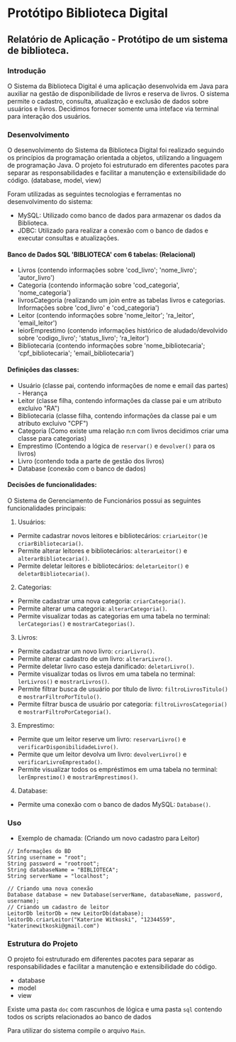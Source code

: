 # Protótipo Biblioteca Digital

## Relatório de Aplicação - Protótipo de um sistema de biblioteca.

### Introdução

O Sistema da Biblioteca Digital é uma aplicação desenvolvida em Java para auxiliar na gestão de disponibilidade de livros e 
reserva de livros. O sistema permite o cadastro, consulta, atualização e exclusão de dados sobre usuários e livros.
Decidimos fornecer somente uma inteface via terminal para interação dos usuários.

### Desenvolvimento
O desenvolvimento do Sistema da Biblioteca Digital foi realizado seguindo os princípios da programação orientada a objetos,
utilizando a linguagem de programação Java. O projeto foi estruturado em diferentes pacotes para separar as responsabilidades 
e facilitar a manutenção e extensibilidade do código. (database, model, view)

Foram utilizadas as seguintes tecnologias e ferramentas no desenvolvimento do sistema:

* MySQL: Utilizado como banco de dados para armazenar os dados da Biblioteca.
* JDBC: Utilizado para realizar a conexão com o banco de dados e executar consultas e atualizações.

#### Banco de Dados SQL 'BIBLIOTECA' com 6 tabelas: (Relacional)

- Livros (contendo informações sobre 'cod_livro'; 'nome_livro'; 'autor_livro')
- Categoria (contendo informação sobre 'cod_categoria', 'nome_categoria')
- livrosCategoria (realizando um join entre as tabelas livros e categorias. 
Informações sobre 'cod_livro' e 'cod_categoria')
- Leitor (contendo informações sobre 'nome_leitor'; 'ra_leitor', 'email_leitor')
- leiorEmprestimo (contendo informações histórico de aludado/devolvido
sobre 'codigo_livro'; 'status_livro'; 'ra_leitor')
- Bibliotecaria (contendo informações sobre 'nome_bibliotecaria'; 'cpf_bibliotecaria'; 'email_bibliotecaria')


#### Definições das classes: 

- Usuário (classe pai, contendo informações de nome e email das partes) - Herança
- Leitor (classe filha, contendo informações da classe pai e um atributo excluivo "RA")
- Bibliotecaria (classe filha, contendo informações da classe pai e um atributo excluivo "CPF")
- Categoria (Como existe uma relação n:n com livros decidimos criar uma classe para categorias)
- Emprestimo (Contendo a lógica de `reservar()` e `devolver()` para os livros)
- Livro (contendo toda a parte de gestão dos livros)
- Database (conexão com o banco de dados)

#### Decisões de funcionalidades: 

O Sistema de Gerenciamento de Funcionários possui as seguintes funcionalidades principais:
1. Usuários: 
- Permite cadastrar novos leitores e bibliotecários: `criarLeitor()`e `criarBibliotecaria()`.
- Permite alterar leitores e bibliotecários: `alterarLeitor()` e `alterarBibliotecaria()`.
- Permite deletar leitores e bibliotecários: `deletarLeitor()` e `deletarBibliotecaria()`.

2. Categorias:
- Permite cadastrar uma nova categoria: `criarCategoria()`.
- Permite alterar uma categoria: `alterarCategoria()`.
- Permite visualizar todas as categorias em uma tabela no terminal: `lerCategorias()` e `mostrarCategorias()`.

3. Livros:
- Permite cadastrar um novo livro: `criarLivro()`.
- Permite alterar cadastro de um livro: `alterarLivro()`.
- Permite deletar livro caso esteja danificado: `deletarLivro()`.
- Permite visualizar todas os livros em uma tabela no terminal: `lerLivros()` e `mostrarLivros()`.
- Permite filtrar busca de usuário por título de livro: `filtroLivrosTitulo()` e `mostrarFiltroPorTítulo()`.
- Permite filtrar busca de usuário por categoria: `filtroLivrosCategoria()` e `mostrarFiltroPorCategoria()`.

3. Emprestimo:
- Permite que um leitor reserve um livro: `reservarLivro()` e `verificarDisponibilidadeLivro()`.
- Permite que um leitor devolva um livro: `devolverLivro()` e `verificarLivroEmprestado()`.
- Permite visualizar todos os empréstimos em uma tabela no terminal: `lerEmprestimo()` e `mostrarEmprestimos()`.

4. Database: 
- Permite uma conexão com o banco de dados MySQL: `Database()`.

### Uso

- Exemplo de chamada: (Criando um novo cadastro para Leitor)
```
// Informações do BD
String username = "root";
String password = "rootroot";
String databaseName = "BIBLIOTECA";
String serverName = "localhost";

// Criando uma nova conexão
Database database = new Database(serverName, databaseName, password, username);
// Criando um cadastro de leitor
LeitorDb leitorDb = new LeitorDb(database);
leitorDb.criarLeitor("Katerine Witkoski", "12344559", "katerinewitkoski@gmail.com")
```

### Estrutura do Projeto

O projeto foi estruturado em diferentes pacotes para separar as responsabilidades
e facilitar a manutenção e extensibilidade do código.
- database
- model
- view

Existe uma pasta `doc` com rascunhos de lógica e uma pasta `sql` contendo todos os
scripts relacionados ao banco de dados

Para utilizar do sistema compile o arquivo `Main`. 



